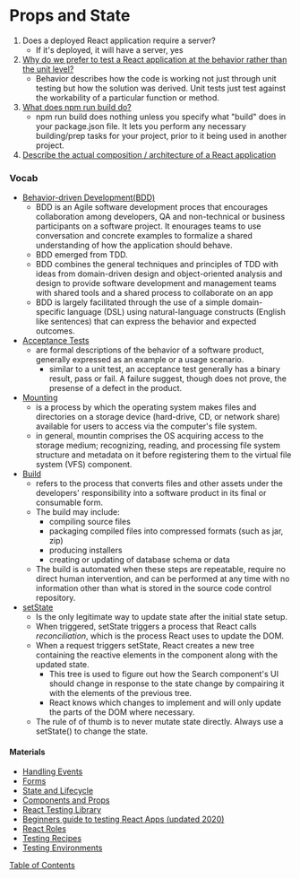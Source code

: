 # Props and State

1. Does a deployed React application require a server?
   - If it's deployed, it will have a server, yes
2. [Why do we prefer to test a React application at the behavior rather than the unit level?](https://reactjs.org/docs/testing.html)
   - Behavior describes how the code is working not just through unit testing but how the solution was derived. Unit tests just test against the workability of a particular function or method.
3. [What does npm run build do?](https://docs.npmjs.com/cli/v6/commands/npm-build)
   - npm run build does nothing unless you specify what "build" does in your package.json file. It lets you perform any necessary building/prep tasks for your project, prior to it being used in another project.
4. [Describe the actual composition / architecture of a React application](https://skillcrush.com/blog/what-is-react-js/)

### Vocab

- [Behavior-driven Development(BDD)](https://en.wikipedia.org/wiki/Behavior-driven_development)
  - BDD is an Agile software development proces that encourages collaboration among developers, QA and non-technical or business participants on a software project. It enourages teams to use conversation and concrete examples to formalize a shared understanding of how the application should behave.
  - BDD emerged from TDD.
  - BDD combines the general techniques and principles of TDD with ideas from domain-driven design and object-oriented analysis and design to provide software development and management teams with shared tools and a shared process to collaborate on an app
  - BDD is largely facilitated through the use of a simple domain-specific language (DSL) using natural-language constructs (English like sentences) that can express the behavior and expected outcomes.
- [Acceptance Tests](<https://www.agilealliance.org/glossary/acceptance/#q=~(infinite~false~filters~(postType~(~'page~'post~'aa_book~'aa_event_session~'aa_experience_report~'aa_glossary~'aa_research_paper~'aa_video)~tags~(~'acceptance*20test))~searchTerm~'~sort~false~sortDirection~'asc~page~1)>)
  - are formal descriptions of the behavior of a software product, generally expressed as an example or a usage scenario.
    - similar to a unit test, an acceptance test generally has a binary result, pass or fail. A failure suggest, though does not prove, the presense of a defect in the product.
- [Mounting](<https://en.wikipedia.org/wiki/Mount_(computing)>)
  - is a process by which the operating system makes files and directories on a storage device (hard-drive, CD, or network share) available for users to access via the computer's file system.
  - in general, mountin comprises the OS acquiring access to the storage medium; recognizing, reading, and processing file system structure and metadata on it before registering them to the virtual file system (VFS) component.
- [Build](<https://www.agilealliance.org/glossary/automated-build/#q=~(infinite~false~filters~(postType~(~'page~'post~'aa_book~'aa_event_session~'aa_glossary~'aa_organizations~'aa_research_paper~'aa_video)~tags~(~'automated*20build))~searchTerm~'~sort~false~sortDirection~'asc~page~1)>)
  - refers to the process that converts files and other assets under the developers' responsibility into a software product in its final or consumable form.
  - The build may include:
    - compiling source files
    - packaging compiled files into compressed formats (such as jar, zip)
    - producing installers
    - creating or updating of database schema or data
  - The build is automated when these steps are repeatable, require no direct human intervention, and can be performed at any time with no information other than what is stored in the source code control repository.
- [setState](https://css-tricks.com/understanding-react-setstate/)
  - Is the only legitimate way to update state after the initial state setup.
  - When triggered, setState triggers a process that React calls _reconciliation_, which is the process React uses to update the DOM.
  - When a request triggers setState, React creates a new tree containing the reactive elements in the component along with the updated state.
    - This tree is used to figure out how the Search component's UI should change in response to the state change by compairing it with the elements of the previous tree.
    - React knows which changes to implement and will only update the parts of the DOM where necessary.
  - The rule of of thumb is to never mutate state directly. Always use a setState() to change the state.

#### Materials

- [Handling Events](https://reactjs.org/docs/handling-events.html)
- [Forms](https://reactjs.org/docs/forms.html)
- [State and Lifecycle](https://reactjs.org/docs/state-and-lifecycle.html)
- [Components and Props](https://reactjs.org/docs/components-and-props.html)
- [React Testing Library](https://testing-library.com/docs/react-testing-library/intro/)
- [Beginners guide to testing React Apps (updated 2020)](https://thomlom.dev/beginner-guide-testing-react-apps/)
- [React Roles](https://developer.mozilla.org/en-US/docs/Web/Accessibility/ARIA/ARIA_Techniques#Roles)
- [Testing Recipes](https://reactjs.org/docs/testing-recipes.html)
- [Testing Environments](https://reactjs.org/docs/testing-environments.html)

[Table of Contents](../index.md)
